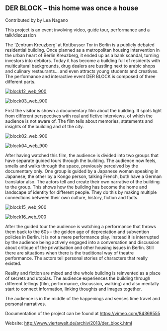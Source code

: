 ## DER BLOCK – this home was once a house

Contributed by by Lea Nagano

This project is an event involving video, guide tour, performance and a talk/discussion

The ‘Zentrum Kreuzberg’ at Kottbusser Tor in Berlin is a publicly debated residential building. Once planned as a metropolitan housing intervention in the urban heart of Berlin Kreuzberg, it ended up as a bank scandal, turning investors into debitors. Today it has become a building full of residents with multicultural backgrounds, drug dealers are bustling next to arabic shops and culinary restaurants… and even attracts young students and creatives. The performance and interactive event DER BLOCK is composed of three different parts. 

[![block12_web_900](http://compendium.kosawese.net/wp-content/uploads/2015/12/block12_web_900.jpg)](http://compendium.kosawese.net/wp-content/uploads/2015/12/block12_web_900.jpg)

![block03_web_900](http://compendium.kosawese.net/wp-content/uploads/2015/12/block03_web_900.jpg) 

First the visitor is shown a documentary film about the building. It spots light from different perspectives with real and fictive interviews, of which the audience is not aware of. The film tells about memories, statements and insights of the building and of the city. 

![block02_web_900](http://compendium.kosawese.net/wp-content/uploads/2015/12/block02_web_900.jpg)

![block04_web_900](http://compendium.kosawese.net/wp-content/uploads/2015/12/block04_web_900.jpg) 

After having watched this film, the audience is divided into two groups that have separate guided tours through the building. The audience now feels, smells and walks through the space, previously perceived by the documentary only. One group is guided by a Japanese woman speaking in Japanese, the other by a Kongo person, talking French, both have a German translator also. The actors tell and create their own narrative of the building to the group. This shows how the building has become the home and landscape of identity for different people. They do this by making multiple connections between their own culture, history, fiction and facts. 

![block15_web_900](http://compendium.kosawese.net/wp-content/uploads/2015/12/block15_web_900.jpg)

![block16_web_900](http://compendium.kosawese.net/wp-content/uploads/2015/12/block16_web_900.jpg) 

After the guided tour the audience is watching a performance that throws them back to the 60s – the golden age of depreciation and subvention policies in Berlin. It is not a mere performance play. Instead it is interrupted by the audience being actively engaged into a conversation and discussion about critique of the privatisation and other housing issues in Berlin. Still there are situations when there is the traditional way of theatre performance. The actors tell personal stories of characters that really existed.

Reality and fiction are mixed and the whole building is reinvented as a place of secrets and utopias. The audience experiences the building through different tellings (film, performance, discussion, walking) and also mentally start to connect information, linking thoughts and images together.

The audience is in the middle of the happenings and senses time travel and personal narratives.

Documentation of the project can be found at https://vimeo.com/84369555

Website: http://www.viertewelt.de/archiv/2013/der_block.html

